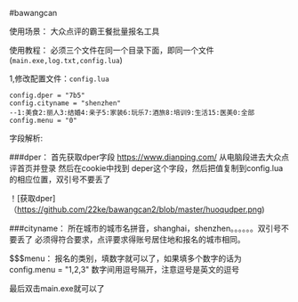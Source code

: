 #bawangcan

使用场景：
大众点评的霸王餐批量报名工具

使用教程：
必须三个文件在同一个目录下面，即同一个文件(```main.exe,log.txt,config.lua```)

1,修改配置文件：```config.lua```

```
config.dper = "7b5"
config.cityname = "shenzhen"
--1:美食2:丽人3:结婚4:亲子5:家装6:玩乐7:酒旅8:培训9:生活15:医美0:全部
config.menu = "0"
```
字段解析:

###dper：
首先获取dper字段
https://www.dianping.com/
从电脑段进去大众点评首页并登录
然后在cookie中找到 deper这个字段，然后把值复制到config.lua的相应位置，双引号不要丢了

！[获取dper]（https://github.com/22ke/bawangcan2/blob/master/huoqudper.png)

###cityname：
所在城市的城市名拼音，shanghai，shenzhen。。。。。。双引号不要丢了
必须得符合要求，点评要求得账号居住地和报名的城市相同。

$$$menu：
报名的类别，填数字就可以了，如果填多个数字的话为
config.menu = "1,2,3"
数字间用逗号隔开，注意逗号是英文的逗号

最后双击main.exe就可以了
